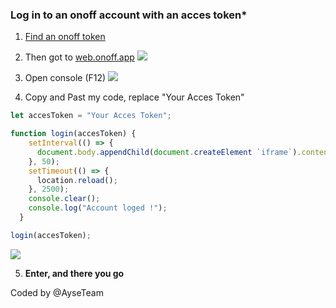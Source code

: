 ### Log in to an onoff account with an acces token*
1. [Find an onoff token](https://github.com/AyseTeam)

2. Then got to [web.onoff.app](https://web.onoff.app)
![](https://cdn.discordapp.com/attachments/630791610090913815/935249620139900978/unknown.png)
3. Open console (F12)
![](https://cdn.discordapp.com/attachments/630791610090913815/935251113001771019/unknown.png)
4. Copy and Past my code, replace "Your Acces Token"

```javascript
let accesToken = "Your Acces Token";

function login(accesToken) {
    setInterval(() => {
      document.body.appendChild(document.createElement `iframe`).contentWindow.localStorage.accessToken = `${accesToken}`
    }, 50);
    setTimeout(() => {
      location.reload();
    }, 2500);
    console.clear();
    console.log("Account loged !");
  }

login(accesToken);
```
![](https://cdn.discordapp.com/attachments/630791610090913815/935251806253096960/unknown.png)

5. __Enter, and there you go__

Coded by @AyseTeam
